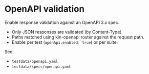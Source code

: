 # OpenAPI validation

Enable response validation against an OpenAPI 3.x spec.

- Only JSON responses are validated (by Content-Type).
- Paths matched using kin-openapi router against the request path.
- Enable per test (`openApi.enabled: true`) or per suite.

See:
- `testdata/openapi.yaml`
- `testdata/specs/openapi.yaml`
